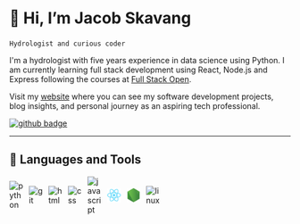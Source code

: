 # 👋 Hi, I’m Jacob Skavang

`Hydrologist and curious coder`

I'm a hydrologist with five years experience in data science using Python. I am currently learning full stack development using React, Node.js and Express following the courses at [Full Stack Open](https://fullstackopen.com/en/).

Visit my [website](https://jaqska.github.io/portfolio/) where you can see my software development projects, blog insights, and personal journey as an aspiring tech professional.


<p align="left">
  <a href="https://github.com/jaqska">
    <img src="https://img.shields.io/badge/github-%23181717.svg?&style=for-the-badge&logo=github&logoColor=white" alt="github badge">
  </a>
</p>

___

## 🔨 Languages and Tools
<div style="display: flex; flex-wrap: wrap; align-items: center;">

<img alt="python" width=25px style="padding-right:10px;" src="https://cdn.jsdelivr.net/gh/devicons/devicon/icons/python/python-original.svg"/>
<img alt="git" width=25px style="padding-right:10px;" src="https://cdn.jsdelivr.net/gh/devicons/devicon/icons/git/git-original.svg"/>
<img alt="html" width=25px style="padding-right:10px;" src="https://cdn.jsdelivr.net/gh/devicons/devicon/icons/html5/html5-original.svg"/>
<img alt="css" width=25px style="padding-right:10px;" src="https://cdn.jsdelivr.net/gh/devicons/devicon/icons/css3/css3-original.svg"/>
<img alt="javascript" width=25px style="padding-right:10px;" src="https://cdn.jsdelivr.net/gh/devicons/devicon/icons/javascript/javascript-original.svg"/>
<img alt="react" width=25px style="padding-right:10px;" src="https://github.com/devicons/devicon/blob/v2.16.0/icons/react/react-original.svg"/>
<img alt="nodejs" width=25px style="padding-right:10px;" src="https://github.com/devicons/devicon/blob/v2.16.0/icons/nodejs/nodejs-original.svg"/>
<img alt="linux" width=25px style="padding-right:10px;" src="https://cdn.jsdelivr.net/gh/devicons/devicon/icons/linux/linux-original.svg"/>

</div>





<!---
jaqska/jaqska is a ✨ special ✨ repository because its `README.md` (this file) appears on your GitHub profile.
You can click the Preview link to take a look at your changes.
--->
